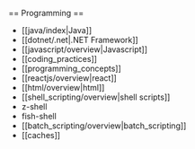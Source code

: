 == Programming ==
  * [[java/index|Java]]
  * [[dotnet/.net|.NET Framework]]
  * [[javascript/overview|Javascript]]
  * [[coding_practices]]
  * [[programming_concepts]]
  * [[reactjs/overview|react]]
  * [[html/overview|html]]
  * [[shell_scripting/overview|shell scripts]]
  * z-shell
  * fish-shell
  * [[batch_scripting/overview|batch_scripting]]
  * [[caches]]
